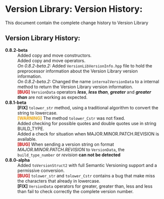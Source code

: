 # Version Library: Version History:

This document contain the complete change history to Version Library

## Version Library History:

<!-- Version Library History Table: -->
<dl>
    <!-- 0.8.2-beta (2024/10/09) -->
    <dt><strong>0.8.2-beta</strong></dt>
    <dd>Added copy and move constructors.</dd>
    <dd>Added copy and move operators.</dd>
    <dd><i>On 0.8.2-beta.2: </i>Added <code>VersionLibVersionInfo.hpp</code> file to hold the preprocessor information about the Version Library version information.</dd>
    <dd><i>On 0.8.2-beta.2: </i>Changed the name <code>internalVersionData</code> to a internal method to return the Version Library version information.</dd>
    <dd><strong><font color="red">[BUG]</font></strong> <code>VersionData</code> operators <i><strong>less</strong></i>, <i><strong>less than</strong></i>, <i><strong>greater</strong></i> and <i><strong>greater than</strong></i> are not working as expected.</dd>
    <!-- 0.8.1-beta (2024/10/08) -->
    <dt><strong>0.8.1-beta</strong></dt>
    <dd><strong>[FIX]</strong> <code>tolower_str</code> method, using a traditional algorithm to convert the string to lowercase.</dd>
    <dd><strong><font color="orange">[WARNING]</font></strong> The method <code>tolower_Cstr</code> was not fixed.</dd>
    <dd>Added checking for possible quotes and double quotes use in string BUILD_TYPE.</dd>
    <dd>Added a check for situation when MAJOR.MINOR.PATCH.REVISION is available.</dd>
    <dd><strong><font color="red">[BUG]</font></strong> When sending a version string on format <i>MAJOR.MINOR.PATCH.REVISION</i> to <code>VersionData</code>, the <code>build_type_number</code> or <i>revision</i> <strong>can not be detected</strong></dd>
    <!-- 0.8.0-alpha (2024/10/01) -->
    <dt><strong>0.8.0-alpha</strong></dt>
    <dd>Added <code>toVersionStruct2</code> with full Semantic Versioning support and a permissive conversion.</dd>
    <dd><strong><font color="red">[BUG]</font></strong> <code>tolower_str</code> and <code>tolower_Cstr</code> contains a bug that make miss the characters that already in lowercase.</dd>
    <dd><strong>[FIX]</strong> <code>VersionData</code> operators for greater, greater than, less and less than fail to check correctly the complete version number.<dd>
</dl>